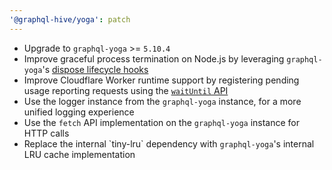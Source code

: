 ```yaml
---
'@graphql-hive/yoga': patch
---
```


- Upgrade to `graphql-yoga` >= `5.10.4`
- Improve graceful process termination on Node.js by leveraging `graphql-yoga`'s [dispose lifecycle hooks](https://the-guild.dev/graphql/yoga-server/docs/features/envelop-plugins#ondispose)
- Improve Cloudflare Worker runtime support by registering pending usage reporting requests using the [`waitUntil` API](https://developers.cloudflare.com/workers/runtime-apis/context/#waituntil)
- Use the logger instance from the `graphql-yoga` instance, for a more unified logging experience
- Use the `fetch` API implementation on the `graphql-yoga` instance for HTTP calls
- Replace the internal \`tiny-lru\` dependency with `graphql-yoga`'s internal LRU cache implementation